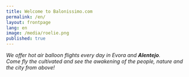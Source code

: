 ```yaml
---
title: Welcome to Balonissimo.com
permalink: /en/
layout: frontpage
lang: en
image: /media/roelie.png
published: true
---
```

*We offer hot air balloon flights every day in Evora and **Alentejo**.  
Come fly the cultivated and see the awakening of the people, nature and the city from above!*
